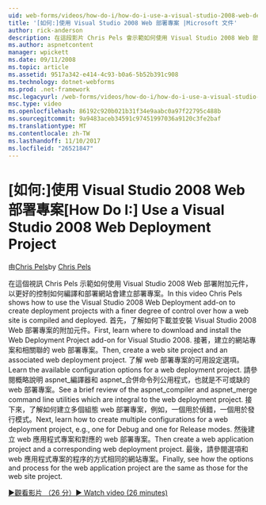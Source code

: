 ```yaml
---
uid: web-forms/videos/how-do-i/how-do-i-use-a-visual-studio-2008-web-deployment-project
title: '[如何:]使用 Visual Studio 2008 Web 部署專案 |Microsoft 文件'
author: rick-anderson
description: 在這段影片 Chris Pels 會示範如何使用 Visual Studio 2008 Web 部署附加元件，以更好的控制如何建立部署專案...
ms.author: aspnetcontent
manager: wpickett
ms.date: 09/11/2008
ms.topic: article
ms.assetid: 9517a342-e414-4c93-b0a6-5b52b391c908
ms.technology: dotnet-webforms
ms.prod: .net-framework
msc.legacyurl: /web-forms/videos/how-do-i/how-do-i-use-a-visual-studio-2008-web-deployment-project
msc.type: video
ms.openlocfilehash: 86192c920b021b31f34e9aabc0a97f22795c488b
ms.sourcegitcommit: 9a9483aceb34591c97451997036a9120c3fe2baf
ms.translationtype: MT
ms.contentlocale: zh-TW
ms.lasthandoff: 11/10/2017
ms.locfileid: "26521847"
---
```

<a name="how-do-i-use-a-visual-studio-2008-web-deployment-project"></a><span data-ttu-id="5f50c-103">[如何:]使用 Visual Studio 2008 Web 部署專案</span><span class="sxs-lookup"><span data-stu-id="5f50c-103">[How Do I:] Use a Visual Studio 2008 Web Deployment Project</span></span>
====================
<span data-ttu-id="5f50c-104">由[Chris Pels](https://twitter.com/chrispels)</span><span class="sxs-lookup"><span data-stu-id="5f50c-104">by [Chris Pels](https://twitter.com/chrispels)</span></span>

<span data-ttu-id="5f50c-105">在這個視訊 Chris Pels 示範如何使用 Visual Studio 2008 Web 部署附加元件，以更好的控制如何編譯和部署網站會建立部署專案。</span><span class="sxs-lookup"><span data-stu-id="5f50c-105">In this video Chris Pels shows how to use the Visual Studio 2008 Web Deployment add-on to create deployment projects with a finer degree of control over how a web site is compiled and deployed.</span></span> <span data-ttu-id="5f50c-106">首先，了解如何下載並安裝 Visual Studio 2008 Web 部署專案的附加元件。</span><span class="sxs-lookup"><span data-stu-id="5f50c-106">First, learn where to download and install the Web Deployment Project add-on for Visual Studio 2008.</span></span> <span data-ttu-id="5f50c-107">接著，建立的網站專案和相關聯的 web 部署專案。</span><span class="sxs-lookup"><span data-stu-id="5f50c-107">Then, create a web site project and an associated web deployment project.</span></span> <span data-ttu-id="5f50c-108">了解 web 部署專案的可用設定選項。</span><span class="sxs-lookup"><span data-stu-id="5f50c-108">Learn the available configuration options for a web deployment project.</span></span> <span data-ttu-id="5f50c-109">請參閱概略說明 aspnet\_編譯器和 aspnet\_合併命令列公用程式，也就是不可或缺的 web 部署專案。</span><span class="sxs-lookup"><span data-stu-id="5f50c-109">See a brief review of the aspnet\_compiler and aspnet\_merge command line utilities which are integral to the web deployment project.</span></span> <span data-ttu-id="5f50c-110">接下來，了解如何建立多個組態 web 部署專案，例如，一個用於偵錯，一個用於發行模式。</span><span class="sxs-lookup"><span data-stu-id="5f50c-110">Next, learn how to create multiple configurations for a web deployment project, e.g., one for Debug and one for Release modes.</span></span> <span data-ttu-id="5f50c-111">然後建立 web 應用程式專案和對應的 web 部署專案。</span><span class="sxs-lookup"><span data-stu-id="5f50c-111">Then create a web application project and a corresponding web deployment project.</span></span> <span data-ttu-id="5f50c-112">最後，請參閱選項和 web 應用程式專案的程序的方式相同的網站專案。</span><span class="sxs-lookup"><span data-stu-id="5f50c-112">Finally, see how the options and process for the web application project are the same as those for the web site project.</span></span>

[<span data-ttu-id="5f50c-113">&#9654;觀看影片 （26 分）</span><span class="sxs-lookup"><span data-stu-id="5f50c-113">&#9654; Watch video (26 minutes)</span></span>](https://channel9.msdn.com/Blogs/ASP-NET-Site-Videos/how-do-i-use-a-visual-studio-2008-web-deployment-project)
